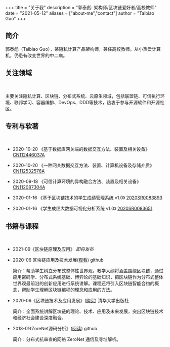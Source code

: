 +++
title = "关于我"
description = "郭泰彪: 架构师/区块链爱好者/高校教师"
date = "2021-05-12"
aliases = ["about-me","contact"]
author = "Taibiao Guo"
+++

## 简介

郭泰彪（Taibiao Guo），某隐私计算产品架构师，兼任高校教师。从小热爱计算机，仍患有改变世界的中二病。

## 关注领域

<br />

主要关注隐私计算、区块链、分布式系统、云原生领域，包括联盟链、可信执行环境、联邦学习、容器编排、DevOps、DDD等技术，热衷于参与开源软件和开源社区。

## 专利与软著

<br />

  * 2020-10-20 《基于数据库网关端的数据交互方法、装置及相关设备》       [CN112446037A](http://www.soopat.com/Patent/202011127151)
 
  * 2020-10-20 《一种网关数据交互方法、装置、计算机设备及存储介质》      [CN112532576A](http://www.soopat.com/Patent/202011124855)   
  
  * 2020-09-18 《可信计算环境的异构融合方法、装置及相关设备》         [CN112087304A](http://www.soopat.com/Patent/202010986789)   
  
  * 2020-01-16 《基于区块链技术的学生成绩管理系统 v1.0》    [2020SR0083893](https://www.qcc.com/more_rjzzq?key=2020SR0083893)

  * 2020-01-16 《学生成绩大数据可视化分析系统 v1.0》       [2020SR0083651](https://www.qcc.com/more_rjzzq?key=2020SR0083651)


## 书籍与课程

<br />

 * 2021-09《区块链原理及应用》 *即将发布* 
 
 * 2020-06 区块链应用及技术发展([观看](https://taibiaoguo.github.io/blockchain101/2019-2020-spring-class-schedule/))    github 
 
    简介：帮助学生树立分布式整体性世界观，教学大纲将涵盖围绕区块链，通过应用密码学、分布式系统基础、博弈论的基础知识，把区块链作为分布式整体世界观最前沿的创新应用进行系统讲解。课程还将引入区块链智能合约的概念，帮助学生理解区块链编程的理念和应用的方法。

 * 2020-06《区块链技术及应用发展》([购买](https://item.jd.com/12923348.html))    清华大学出版社 

    简介：全面系统讲解区块链的理论、技术、应用及未来发展，突出区块链技术和经济社会建设深度融合。
    
 * 2018-01《ZoreNet源码分析》([阅读](https://taibiaoguo.gitbooks.io/zeronetcommunicationanalysis/content/book_ZN/chapter1.html))    github   

    简介：分布式抗审查的网络 ZeroNet 通信及寻址解析。 
